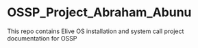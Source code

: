 # OSSP_Project_Abraham_Abunu
This repo contains Elive OS installation and system call project documentation for OSSP
